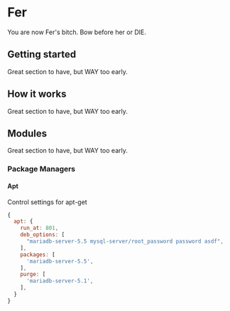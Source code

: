 Fer
===

You are now Fer's bitch. Bow before her or DIE.


Getting started
---------------

Great section to have, but WAY too early.


How it works
------------

Great section to have, but WAY too early.

Modules
-------

Great section to have, but WAY too early.

### Package Managers

#### Apt

Control settings for apt-get

``` javascript
{
  apt: {
    run_at: 801,
    deb_options: [
      "mariadb-server-5.5 mysql-server/root_password password asdf",
    ],
    packages: [
      'mariadb-server-5.5',
    ],
    purge: [
      'mariadb-server-5.1',
    ],
  }
}
```
